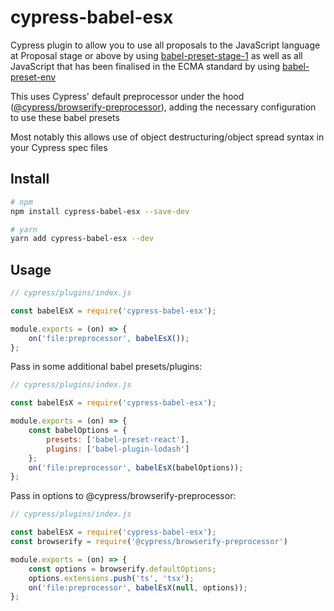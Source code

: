 # cypress-babel-esx
Cypress plugin to allow you to use all proposals to the JavaScript language at Proposal stage or above by using [babel-preset-stage-1](https://babeljs.io/docs/plugins/preset-stage-1/) as well as all JavaScript that has been finalised in the ECMA standard by using [babel-preset-env](https://babeljs.io/docs/plugins/preset-env/)

This uses Cypress' default preprocessor under the hood ([@cypress/browserify-preprocessor](https://github.com/cypress-io/cypress-browserify-preprocessor)), adding the necessary configuration to use these babel presets

Most notably this allows use of object destructuring/object spread syntax in your Cypress spec files

## Install

```bash
# npm
npm install cypress-babel-esx --save-dev

# yarn
yarn add cypress-babel-esx --dev
```

## Usage

```javascript
// cypress/plugins/index.js

const babelEsX = require('cypress-babel-esx');

module.exports = (on) => {
    on('file:preprocessor', babelEsX());
};
```

Pass in some additional babel presets/plugins:
```javascript
// cypress/plugins/index.js

const babelEsX = require('cypress-babel-esx');

module.exports = (on) => {
    const babelOptions = {
        presets: ['babel-preset-react'],
        plugins: ['babel-plugin-lodash']
    };
    on('file:preprocessor', babelEsX(babelOptions));
};
```

Pass in options to @cypress/browserify-preprocessor:
```javascript
// cypress/plugins/index.js

const babelEsX = require('cypress-babel-esx');
const browserify = require('@cypress/browserify-preprocessor')

module.exports = (on) => {
    const options = browserify.defaultOptions;
    options.extensions.push('ts', 'tsx');
    on('file:preprocessor', babelEsX(null, options));
};
```
